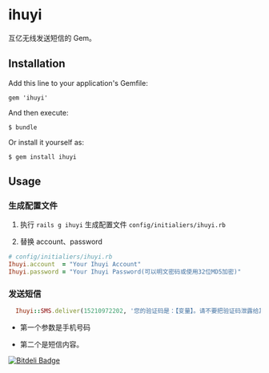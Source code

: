 # ihuyi

互亿无线发送短信的 Gem。

## Installation

Add this line to your application's Gemfile:

    gem 'ihuyi'

And then execute:

    $ bundle

Or install it yourself as:

    $ gem install ihuyi

## Usage

### 生成配置文件

1. 执行 `rails g ihuyi` 生成配置文件 `config/initialiers/ihuyi.rb`

2. 替换 account、password

```ruby
# config/initialiers/ihuyi.rb
Ihuyi.account  = "Your Ihuyi Account"
Ihuyi.password = "Your Ihuyi Password(可以明文密码或使用32位MD5加密)"
```

### 发送短信

```ruby
  Ihuyi::SMS.deliver(15210972202, '您的验证码是：【变量】。请不要把验证码泄露给其他人。')
```
* 第一个参数是手机号码

* 第二个是短信内容。



[![Bitdeli Badge](https://d2weczhvl823v0.cloudfront.net/debbbbie/ihuyi/trend.png)](https://bitdeli.com/free "Bitdeli Badge")

